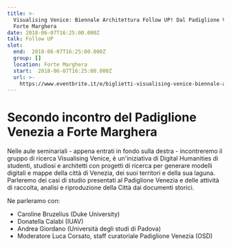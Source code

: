 ```yaml
---
title: >-
  Visualising Venice: Biennale Architettura Follow UP! Dal Padiglione Venezia a
  Forte Marghera
date: 2018-06-07T16:25:00.000Z
talk: Follow UP
slot:
  end:  2018-06-07T16:25:00.000Z
  group: []
  location: Forte Marghera
  start:  2018-06-07T16:25:00.000Z
  url: >-
    https://www.eventbrite.it/e/biglietti-visualising-venice-biennale-architettura-follow-up-dal-padiglione-venezia-al-forte-marghera-46694717156#
---
```

# Secondo incontro del Padiglione Venezia a Forte Marghera

Nelle aule seminariali - appena entrati in fondo sulla destra - incontreremo il gruppo di ricerca Visualising Venice, è un'iniziativa di Digital Humanities di studenti, studiosi e architetti con progetti di ricerca per generare modelli digitali e mappe della città di Venezia, dei suoi territori e della sua laguna. Parleremo dei casi di studio presentati al Padiglione Venezia e delle attività di raccolta, analisi e riproduzione della Città dai documenti storici.

Ne parleramo con:

* Caroline Bruzelius (Duke University)
* Donatella Calabi (IUAV)
* Andrea Giordano (Università degli studi di Padova)
* Moderatore Luca Corsato, staff curatoriale Padiglione Venezia (OSD)
